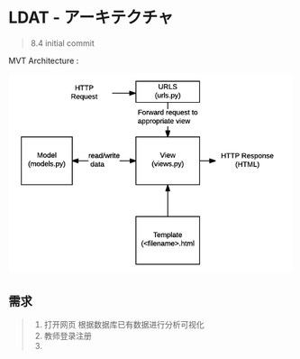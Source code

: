 # LDAT - アーキテクチャ

> 8.4 initial commit

MVT Architecture : 

![img](resources/basic-django.png)



## 需求

> 1. 打开网页 根据数据库已有数据进行分析可视化
> 2. 教师登录注册
> 3. 
>
> 

